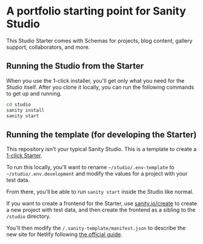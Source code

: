 # A portfolio starting point for Sanity Studio

This Studio Starter comes with Schemas for projects, blog content, gallery support, collaborators, and more. 


## Running the Studio from the Starter

When you use the 1-click installer, you'll get only what you need for the Studio itself. After you clone it locally, you can run the following commands to get up and running.

```sh
cd studio
sanity install
sanity start
```


## Running the template (for developing the Starter)

This repository isn't your typical Sanity Studio. This is a template to create a [1-click Starter](https://sanity.io/create). 

To run this locally, you'll want to rename `~/studio/.env-template` to `~/studio/.env.development` and modify the values for a project with your test data.

From there, you'll be able to run `sanity start` inside the Studio like normal.

If you want to create a frontend for the Starter, use [sanity.io/create](https://create.sanity.io) to create a new project with test data, and then create the frontend as a sibling to the `/studio` directory.

You'll then modify the `/.sanity-template/manifest.json` to describe the new site for Netlify following [the official guide](https://www.sanity.io/guides/creating-a-1-click-sanity-starter-project#creating-metadata-and-deployment-information-in-sanity-templatejson-977da85223dc).
